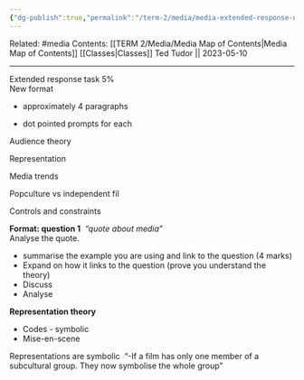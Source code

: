 ```yaml
---
{"dg-publish":true,"permalink":"/term-2/media/media-extended-response-notes/"}
---
```


Related: #media
Contents: [[TERM 2/Media/Media Map of Contents\|Media Map of Contents]]
[[Classes\|Classes]]
Ted Tudor || 2023-05-10
***

Extended response task 5%  
New format

-   approximately 4 paragraphs 

-   dot pointed prompts for each 

Audience theory 

Representation

Media trends

Popculture vs independent fil 

Controls and constraints 

**Format: question 1** 
_“quote about media”_  
Analyse the quote.
-   summarise the example you are using and link to the question (4 marks)
-   Expand on how it links to the question (prove you understand the theory) 
-   Discuss 
-   Analyse

**Representation theory** 
-   Codes - symbolic 
-   Mise-en-scene 

Representations are symbolic 
“-If a film has only one member of a subcultural group. They now symbolise the whole group”
